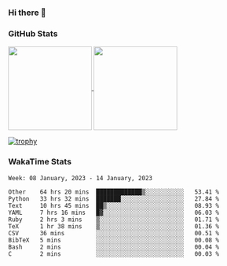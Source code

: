 ### Hi there 👋

### GitHub Stats

<a href="https://github.com/anuraghazra/github-readme-stats">
  <img align="center" height="170px" src="https://github-readme-stats.vercel.app/api/top-langs/?username=tksfjt1024&layout=compact&count_private=true&show_icons=true&show_icons=true&theme=graywhite" />
</a>
<a href="https://github.com/anuraghazra/github-readme-stats">
  <img align="center" height="170px" src="https://github-readme-stats.vercel.app/api?username=tksfjt1024&count_private=true&show_icons=true&show_icons=true&theme=graywhite" />
</a>

[![trophy](https://github-profile-trophy.vercel.app/?username=tksfjt1024)](https://github.com/ryo-ma/github-profile-trophy)

### WakaTime Stats

<!--START_SECTION:waka-->
```text
Week: 08 January, 2023 - 14 January, 2023

Other    64 hrs 20 mins  █████████████▒░░░░░░░░░░░   53.41 % 
Python   33 hrs 32 mins  ███████░░░░░░░░░░░░░░░░░░   27.84 % 
Text     10 hrs 45 mins  ██▒░░░░░░░░░░░░░░░░░░░░░░   08.93 % 
YAML     7 hrs 16 mins   █▓░░░░░░░░░░░░░░░░░░░░░░░   06.03 % 
Ruby     2 hrs 3 mins    ▒░░░░░░░░░░░░░░░░░░░░░░░░   01.71 % 
TeX      1 hr 38 mins    ▒░░░░░░░░░░░░░░░░░░░░░░░░   01.36 % 
CSV      36 mins         ░░░░░░░░░░░░░░░░░░░░░░░░░   00.51 % 
BibTeX   5 mins          ░░░░░░░░░░░░░░░░░░░░░░░░░   00.08 % 
Bash     2 mins          ░░░░░░░░░░░░░░░░░░░░░░░░░   00.04 % 
C        2 mins          ░░░░░░░░░░░░░░░░░░░░░░░░░   00.03 % 
```
<!--END_SECTION:waka-->
